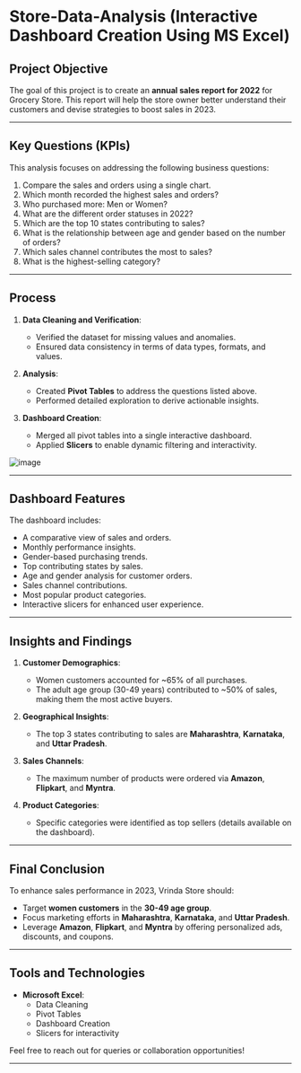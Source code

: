 # Store-Data-Analysis (Interactive Dashboard Creation Using MS Excel)

## Project Objective
The goal of this project is to create an **annual sales report for 2022** for Grocery Store. This report will help the store owner better understand their customers and devise strategies to boost sales in 2023.

---

## Key Questions (KPIs)
This analysis focuses on addressing the following business questions:
1. Compare the sales and orders using a single chart.
2. Which month recorded the highest sales and orders?
3. Who purchased more: Men or Women?
4. What are the different order statuses in 2022?
5. Which are the top 10 states contributing to sales?
6. What is the relationship between age and gender based on the number of orders?
7. Which sales channel contributes the most to sales?
8. What is the highest-selling category?

---

## Process
1. **Data Cleaning and Verification**:  
   - Verified the dataset for missing values and anomalies.
   - Ensured data consistency in terms of data types, formats, and values.

2. **Analysis**:
   - Created **Pivot Tables** to address the questions listed above.
   - Performed detailed exploration to derive actionable insights.

3. **Dashboard Creation**:
   - Merged all pivot tables into a single interactive dashboard.
   - Applied **Slicers** to enable dynamic filtering and interactivity.

![image](https://github.com/user-attachments/assets/febdae66-ac7e-4f1e-b702-8443e474aa3f)


---

## Dashboard Features
The dashboard includes:
- A comparative view of sales and orders.
- Monthly performance insights.
- Gender-based purchasing trends.
- Top contributing states by sales.
- Age and gender analysis for customer orders.
- Sales channel contributions.
- Most popular product categories.
- Interactive slicers for enhanced user experience.

---

## Insights and Findings
1. **Customer Demographics**:
   - Women customers accounted for ~65% of all purchases.
   - The adult age group (30-49 years) contributed to ~50% of sales, making them the most active buyers.

2. **Geographical Insights**:
   - The top 3 states contributing to sales are **Maharashtra**, **Karnataka**, and **Uttar Pradesh**.

3. **Sales Channels**:
   - The maximum number of products were ordered via **Amazon**, **Flipkart**, and **Myntra**.

4. **Product Categories**:
   - Specific categories were identified as top sellers (details available on the dashboard).

---

## Final Conclusion
To enhance sales performance in 2023, Vrinda Store should:
- Target **women customers** in the **30-49 age group**.
- Focus marketing efforts in **Maharashtra**, **Karnataka**, and **Uttar Pradesh**.
- Leverage **Amazon**, **Flipkart**, and **Myntra** by offering personalized ads, discounts, and coupons.


---

## Tools and Technologies
- **Microsoft Excel**:  
   - Data Cleaning  
   - Pivot Tables  
   - Dashboard Creation  
   - Slicers for interactivity  


Feel free to reach out for queries or collaboration opportunities!

---

